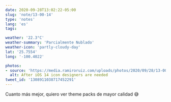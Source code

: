 ```yaml
---
date: 2020-09-28T13:02:22-05:00
slug: 'note/13-00-14'
type: 'notes'
lang: 'es'
tags:

weather: '22.3°C'
weather-summary: 'Parcialmente Nublado'
weather-icon: 'partly-cloudy-day'
lat: '25.7554'
long: '-100.4022'

photos:
- source: 'https://media.ramiroruiz.com/uploads/photos/2020/09/28/13-00-14/after-ios-14-icon-designers-are-needed.jpeg'
  alt: After iOS 14 icon designers are needed
tweet_id: '1308911038717452291'
---
```

Cuanto más mejor, quiero ver theme packs de mayor calidad 😅 
